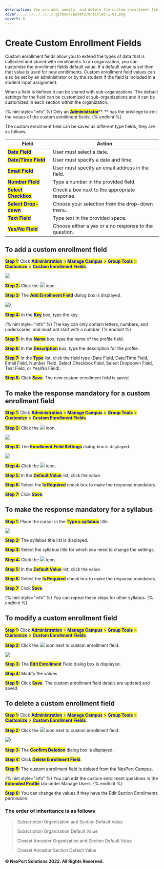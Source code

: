 ```yaml
---
description: You can add, modify, and delete the custom enrollment fields.
cover: ../../../../../.gitbook/assets/Untitled-1-01.png
coverY: 0
---
```


# Create Custom Enrollment Fields

Custom enrollment fields allow you to extend the types of data that is collected and stored with enrollments. In an organization, you can customize the enrollment fields default value. If a default value is set then that value is used for new enrollments. Custom enrollment field values can also be set by an administrator or by the student if the field is included in a student input assignment.

When a field is defined it can be shared with sub-organizations. The default settings for the field can be customized at sub-organizations and it can be customized in each section within the organization.

{% hint style="info" %}
Only an <mark style="color:blue;">**Administrator**</mark>** ** has the privilege to edit the values of the custom enrollment fields.
{% endhint %}

The custom enrollment field can be saved as different type fields, they are as follows.

| Field                                                 | Action                                                |
| ----------------------------------------------------- | ----------------------------------------------------- |
| <mark style="color:blue;">**Date Field**</mark>       | User must select a date.                              |
| <mark style="color:blue;">**Date/Time Field**</mark>  | User must specify a date and time.                    |
| <mark style="color:blue;">**Email Field**</mark>      | User must specify an email address in the field.      |
| <mark style="color:blue;">**Number Field**</mark>     | Type a number in the provided field.                  |
| <mark style="color:blue;">**Select Checkbox**</mark>  | Check a box next to the appropriate response.         |
| <mark style="color:blue;">**Select Drop-down**</mark> | Choose your selection from the drop-down menu.        |
| <mark style="color:blue;">**Text Field**</mark>       | Type text in the provided space.                      |
| <mark style="color:blue;">**Yes/No Field**</mark>     | Choose either a yes or a no response to the question. |

## **To add a custom enrollment field**

<mark style="color:blue;">**Step 1:**</mark>  Click <mark style="color:blue;">**Administration**</mark> <mark style="color:blue;"></mark><mark style="color:blue;">></mark> <mark style="color:blue;"></mark><mark style="color:blue;">**Manage Campus**</mark> <mark style="color:blue;"></mark><mark style="color:blue;">></mark> <mark style="color:blue;"></mark><mark style="color:blue;">**Group Tools**</mark> <mark style="color:blue;"></mark><mark style="color:blue;">></mark> <mark style="color:blue;"></mark><mark style="color:blue;">**Customize**</mark> <mark style="color:blue;"></mark><mark style="color:blue;">></mark> <mark style="color:blue;"></mark><mark style="color:blue;">**Custom Enrollment Fields**</mark>.

![](https://www.nexportcampus.com/Content/Guides/aweb/Content/Resources/Images/GT\_Customize/Custom\_Enrollment\_Field\_550x90.png)

<mark style="color:blue;">**Step 2:**</mark>  Click the ![](https://www.nexportcampus.com/Content/Guides/aweb/Content/Resources/Images/Common\_Screens\_Icons/Add\_CustomProfile.png) icon.

<mark style="color:blue;">**Step 3:**</mark>  The <mark style="color:blue;">**Add Enrollment Field**</mark> dialog box is displayed.

![](https://www.nexportcampus.com/Content/Guides/aweb/Content/Resources/Images/GT\_Customize/Add\_Enrollment\_Field\_box.png)\


<mark style="color:blue;">**Step 4:**</mark> In the <mark style="color:blue;">**Key**</mark> box, type the key.

{% hint style="info" %}
The key can only contain letters, numbers, and underscores, and must not start with a number.
{% endhint %}

<mark style="color:blue;">**Step 5:**</mark>  In the <mark style="color:blue;">**Name**</mark> box, type the name of the profile field.

<mark style="color:blue;">**Step 6:**</mark>  In the <mark style="color:blue;">**Description**</mark> box, type the description for the profile.

<mark style="color:blue;">**Step 7:**</mark>  In the <mark style="color:blue;">**Type**</mark> list, click the field type (Date Field, Date/Time Field, Email Field, Number Field, Select Checkbox Field, Select Dropdown Field, Text Field, or Yes/No Field).

<mark style="color:blue;">**Step 8:**</mark>  Click <mark style="color:blue;">**Save**</mark>. The new custom enrollment field is saved.

## **To make the response mandatory for a custom enrollment field**

<mark style="color:blue;">**Step 1:**</mark>  Click <mark style="color:blue;">**Administration**</mark> <mark style="color:blue;"></mark><mark style="color:blue;">></mark> <mark style="color:blue;"></mark><mark style="color:blue;">**Manage Campus**</mark> <mark style="color:blue;"></mark><mark style="color:blue;">></mark> <mark style="color:blue;"></mark><mark style="color:blue;">**Group Tools**</mark> <mark style="color:blue;"></mark><mark style="color:blue;">></mark> <mark style="color:blue;"></mark><mark style="color:blue;">**Customize**</mark> <mark style="color:blue;"></mark><mark style="color:blue;">></mark> <mark style="color:blue;"></mark><mark style="color:blue;">**Custom Enrollment Fields**</mark>.

<mark style="color:blue;">**Step 2:**</mark>  Click the ![](https://www.nexportcampus.com/Content/Guides/aweb/Content/Resources/Images/Common\_Screens\_Icons/Setting\_CustomProfile.png) icon.

![](https://www.nexportcampus.com/Content/Guides/aweb/Content/Resources/Images/GT\_Customize/Custom\_Enrollment\_Fields\_Settings\_550x88.png)

<mark style="color:blue;">**Step 3:**</mark>  The <mark style="color:blue;">**Enrollment Field Settings**</mark> dialog box is displayed.

![](https://www.nexportcampus.com/Content/Guides/aweb/Content/Resources/Images/GT\_Customize/Enrollment\_Field\_Settings\_509x186.png)

<mark style="color:blue;">**Step 4:**</mark> Click the ![](https://www.nexportcampus.com/Content/Guides/aweb/Content/Resources/Images/Common\_Screens\_Icons/Edit\_CustomProfile.png) icon.

<mark style="color:blue;">**Step 5:**</mark> In the <mark style="color:blue;">**Default Value**</mark> list, click the value.

<mark style="color:blue;">**Step 6:**</mark> Select the <mark style="color:blue;">**Is Required**</mark> check box to make the response mandatory.

<mark style="color:blue;">**Step 7:**</mark> Click <mark style="color:blue;">**Save**</mark>.

## **To make the response mandatory for a syllabus**

<mark style="color:blue;">**Step 1:**</mark>  Place the cursor in the <mark style="color:blue;">**Type a syllabus**</mark> title.

![](https://www.nexportcampus.com/Content/Guides/aweb/Content/Resources/Images/GT\_Customize/Enrollment\_Field\_Setttings\_Syllabus.png)

<mark style="color:blue;">**Step 2:**</mark>  The syllabus title list is displayed.

<mark style="color:blue;">**Step 3:**</mark>  Select the syllabus title for which you need to change the settings.

<mark style="color:blue;">**Step 4:**</mark>  Click the ![](https://www.nexportcampus.com/Content/Guides/aweb/Content/Resources/Images/Common\_Screens\_Icons/Add\_CustomProfile.png) icon.

<mark style="color:blue;">**Step 5:**</mark>  In the <mark style="color:blue;">**Default Value**</mark> list, click the value.

<mark style="color:blue;">**Step 6:**</mark>  Select the <mark style="color:blue;">**Is Required**</mark> <mark style="color:blue;"></mark><mark style="color:blue;"></mark> check box to make the response mandatory.

<mark style="color:blue;">**Step 7:**</mark>  Click <mark style="color:blue;">**Save**</mark>.

{% hint style="info" %}
You can repeat these steps for other syllabus.
{% endhint %}

## **To modify a custom enrollment field**

<mark style="color:blue;">**Step 1:**</mark>  Click <mark style="color:blue;">**Administration**</mark> <mark style="color:blue;"></mark><mark style="color:blue;">></mark> <mark style="color:blue;"></mark><mark style="color:blue;">**Manage Campus**</mark> <mark style="color:blue;"></mark><mark style="color:blue;">></mark> <mark style="color:blue;"></mark><mark style="color:blue;">**Group Tools**</mark> <mark style="color:blue;"></mark><mark style="color:blue;">></mark> <mark style="color:blue;"></mark><mark style="color:blue;">**Customize**</mark> <mark style="color:blue;"></mark><mark style="color:blue;">></mark> <mark style="color:blue;"></mark><mark style="color:blue;">**Custom Enrollment Fields**</mark>.

<mark style="color:blue;">**Step 2:**</mark>  Click the ![](https://www.nexportcampus.com/Content/Guides/aweb/Content/Resources/Images/Common\_Screens\_Icons/Edit\_CustomProfile.png) icon next to custom enrollment field.

![](https://www.nexportcampus.com/Content/Guides/aweb/Content/Resources/Images/GT\_Customize/Custom\_Enrollment\_Fields\_Edit\_550x87.png)

<mark style="color:blue;">**Step 3:**</mark>  The <mark style="color:blue;">**Edit Enrollment**</mark> Field dialog box is displayed.

<mark style="color:blue;">**Step 4:**</mark>  Modify the values.

<mark style="color:blue;">**Step 5:**</mark>  Click <mark style="color:blue;">**Save**</mark>. The custom enrollment field details are updated and saved.

## **To delete a custom enrollment field**

<mark style="color:blue;">**Step 1:**</mark>  Click <mark style="color:blue;">**Administration**</mark> <mark style="color:blue;"></mark><mark style="color:blue;">></mark> <mark style="color:blue;"></mark><mark style="color:blue;">**Manage Campus**</mark> <mark style="color:blue;"></mark><mark style="color:blue;">></mark> <mark style="color:blue;"></mark><mark style="color:blue;">**Group Tools**</mark> <mark style="color:blue;"></mark><mark style="color:blue;">></mark> <mark style="color:blue;"></mark><mark style="color:blue;">**Customize**</mark> <mark style="color:blue;"></mark><mark style="color:blue;">></mark> <mark style="color:blue;"></mark><mark style="color:blue;">**Custom Enrollment Fields**</mark>.

<mark style="color:blue;">**Step 2:**</mark>  Click the ![](https://www.nexportcampus.com/Content/Guides/aweb/Content/Resources/Images/Common\_Screens\_Icons/Delete\_CustomProfile.png) icon next to custom enrollment field.

![](https://www.nexportcampus.com/Content/Guides/aweb/Content/Resources/Images/GT\_Customize/Custom\_Enrollment\_Fields\_Delete\_550x89.png)\


<mark style="color:blue;">**Step 3:**</mark>  The <mark style="color:blue;">**Confirm Deletion**</mark> dialog box is displayed.

<mark style="color:blue;">**Step 4:**</mark> Click <mark style="color:blue;">**Delete Enrollment Field**</mark>.

<mark style="color:blue;">**Step 5:**</mark>  The custom enrollment field is deleted from the NexPort Campus.

{% hint style="info" %}
You can edit the custom enrollment questions in the <mark style="color:blue;">**Extended Profile**</mark> tab under Manage Users.
{% endhint %}

<mark style="color:blue;">**Step 6:**</mark>  You can change the values if they have the Edit Section Enrollments permission.

### **The order of inheritance is as follows**

> Subscription Organization and Section Default Value
>
> Subscription Organization Default Value
>
> Closest Ancestor Organization and Section Default Value
>
> Closest Ancestor Section Default Value

#### © NexPort Solutions 2022. All Rights Reserved.
